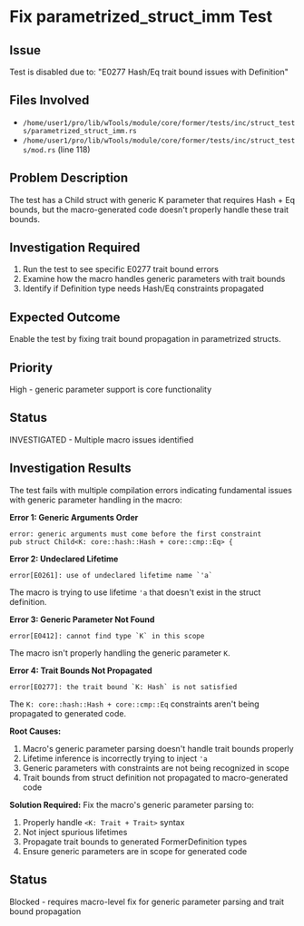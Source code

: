 # Fix parametrized_struct_imm Test

## Issue
Test is disabled due to: "E0277 Hash/Eq trait bound issues with Definition"

## Files Involved
- `/home/user1/pro/lib/wTools/module/core/former/tests/inc/struct_tests/parametrized_struct_imm.rs`
- `/home/user1/pro/lib/wTools/module/core/former/tests/inc/struct_tests/mod.rs` (line 118)

## Problem Description
The test has a Child struct with generic K parameter that requires Hash + Eq bounds, but the macro-generated code doesn't properly handle these trait bounds.

## Investigation Required
1. Run the test to see specific E0277 trait bound errors
2. Examine how the macro handles generic parameters with trait bounds
3. Identify if Definition type needs Hash/Eq constraints propagated

## Expected Outcome
Enable the test by fixing trait bound propagation in parametrized structs.

## Priority
High - generic parameter support is core functionality

## Status
INVESTIGATED - Multiple macro issues identified

## Investigation Results
The test fails with multiple compilation errors indicating fundamental issues with generic parameter handling in the macro:

**Error 1: Generic Arguments Order**
```
error: generic arguments must come before the first constraint
pub struct Child<K: core::hash::Hash + core::cmp::Eq> {
```

**Error 2: Undeclared Lifetime**
```
error[E0261]: use of undeclared lifetime name `'a`
```
The macro is trying to use lifetime `'a` that doesn't exist in the struct definition.

**Error 3: Generic Parameter Not Found** 
```
error[E0412]: cannot find type `K` in this scope
```
The macro isn't properly handling the generic parameter `K`.

**Error 4: Trait Bounds Not Propagated**
```
error[E0277]: the trait bound `K: Hash` is not satisfied
```
The `K: core::hash::Hash + core::cmp::Eq` constraints aren't being propagated to generated code.

**Root Causes:**
1. Macro's generic parameter parsing doesn't handle trait bounds properly
2. Lifetime inference is incorrectly trying to inject `'a` 
3. Generic parameters with constraints are not being recognized in scope
4. Trait bounds from struct definition not propagated to macro-generated code

**Solution Required:**
Fix the macro's generic parameter parsing to:
1. Properly handle `<K: Trait + Trait>` syntax
2. Not inject spurious lifetimes
3. Propagate trait bounds to generated FormerDefinition types
4. Ensure generic parameters are in scope for generated code

## Status
Blocked - requires macro-level fix for generic parameter parsing and trait bound propagation
